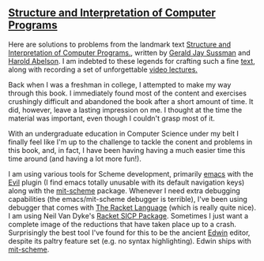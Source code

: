 ## [Structure and Interpretation of Computer Programs](https://mitpress.mit.edu/sicp/)

Here are solutions to problems from the landmark text [Structure and
Interpretation of Computer Programs.](https://mitpress.mit.edu/sicp/), written
by [Gerald Jay Sussman](https://en.wikipedia.org/wiki/Gerald_Jay_Sussman) and
[Harold Abelson](https://en.wikipedia.org/wiki/Hal_Abelson). I am indebted to
these legends for crafting such a fine [text](https://mitpress.mit.edu/sicp/),
along with recording a set of unforgettable [video
lectures.](http://ocw.mit.edu/courses/electrical-engineering-and-computer-science/6-001-structure-and-interpretation-of-computer-programs-spring-2005/video-lectures/)

Back when I was a freshman in college, I attempted to make my way through this
book. I immediately found most of the content and exercises crushingly difficult
and abandoned the book after a short amount of time. It did, however, leave a
lasting impression on me. I thought at the time the material was important, even
though I couldn't grasp most of it.

With an undergraduate education in Computer Science under my belt I finally feel
like I'm up to the challenge to tackle the conent and problems in this book,
and, in fact, I have been having having a much easier time this time around (and
having a lot more fun!).

I am using various tools for Scheme development, primarily
[emacs](https://www.gnu.org/software/emacs/) with the
[Evil](http://www.emacswiki.org/emacs/Evil) plugin (I find emacs totally
unusable with its default navigation keys) along with the
[mit-scheme](www.gnu.org/software/mit-scheme/) package. Whenever I need extra
debugging capabilities (the emacs/mit-scheme debugger is terrible), I've been
using debugger that comes with [The Racket Language](http://racket-lang.org/)
(which is really quite nice). I am using Neil Van Dyke's [Racket SICP
Package](http://www.neilvandyke.org/racket-sicp/). Sometimes I just want a
complete image of the reductions that have taken place up to a crash.
Surprisingly the best tool I've found for this to be the ancient
[Edwin](https://www.gnu.org/software/mit-scheme/documentation/mit-scheme-user/Edwin.html)
editor, despite its paltry feature set (e.g. no syntax
highlighting). Edwin ships with [mit-scheme](www.gnu.org/software/mit-scheme/).
